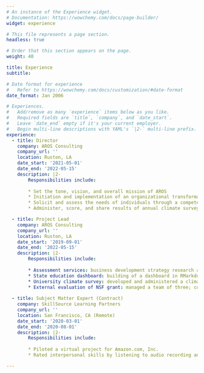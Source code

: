 ```yaml
---
# An instance of the Experience widget.
# Documentation: https://wowchemy.com/docs/page-builder/
widget: experience

# This file represents a page section.
headless: true

# Order that this section appears on the page.
weight: 40

title: Experience
subtitle:

# Date format for experience
#   Refer to https://wowchemy.com/docs/customization/#date-format
date_format: Jan 2006

# Experiences.
#   Add/remove as many `experience` items below as you like.
#   Required fields are `title`, `company`, and `date_start`.
#   Leave `date_end` empty if it's your current employer.
#   Begin multi-line descriptions with YAML's `|2-` multi-line prefix.
experience:
  - title: Director
    company: AROS Consulting
    company_url: ''
    location: Ruston, LA
    date_start: '2021-05-01'
    date_end: '2022-05-15'
    description: |2-
        Responsibilities include:
        
        * Set the tone, vision, and overall mission of AROS
        * Initiation and implementation of an organizational transformation
        * Solicit and assess the needs of individuals through a competency survey; use results to inform project staffing and acquisition
        * Administer, score, and share results of annual climate survey; discuss and implement changes as necessary

  - title: Project Lead
    company: AROS Consulting
    company_url: ''
    location: Ruston, LA
    date_start: '2019-09-01'
    date_end: '2022-05-15'
    description: |2-
        Responsibilities include:
        
        * Assessment services: business development strategy research and creation of an assessment center for public safety personnel 
        * State education dashboard: building of a dashboard in RMarkdown of annual teacher retention report for Kansas education department
        * University climate survey: developed and administered a climate survey; conducted focus groups/interviews; analyzed quantitative data to find climate trends, created a codebook for best practices in analyzing qualitative data
        * External evaluation of NSF grant: managed a team of three; coordinated with project investigators; gathered and analyzed work done by project team; wrote a technical report to document project processes and findings, evaluated and formative feedback; presented results to grant team 
       
  - title: Subject Matter Expert (Contract)
    company: SkillSource Learning Partners
    company_url: ''
    location: San Francisco, CA (Remote)
    date_start: '2020-03-01'
    date_end: '2020-08-01'
    description: |2-
        Responsibilities include:
        
        * Piloted a virtual project for Amazon.com, Inc.
        * Rated interpersonal skills by listening to audio recording and transcripts

---
```

